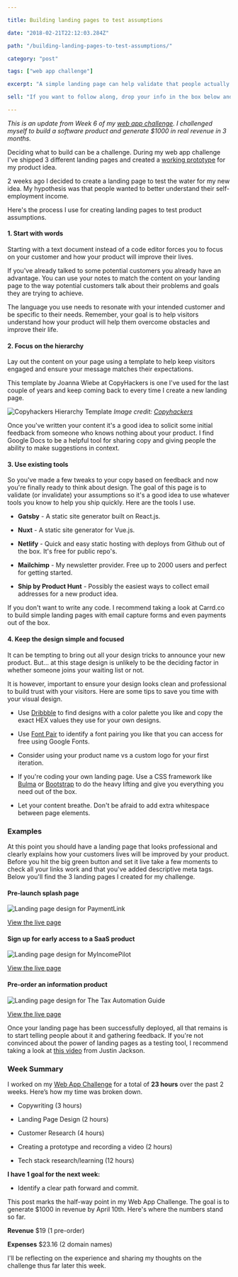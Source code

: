 ```yaml
---

title: Building landing pages to test assumptions

date: "2018-02-21T22:12:03.284Z"

path: "/building-landing-pages-to-test-assumptions/"

category: "post"

tags: ["web app challenge"]

excerpt: "A simple landing page can help validate that people actually want your product. Before you build anything."

sell: "If you want to follow along, drop your info in the box below and I’ll send all the updates right to your inbox."

---
```


*This is an update from Week 6 of my [web app challenge](/tags/web-app-challenge/). I challenged myself to build a software product and generate $1000 in real revenue in 3 months.*

Deciding what to build can be a challenge. During my web app challenge I've shipped 3 different landing pages and created a [working prototype](/a/validating-product-ideas-no-code-required/) for my product idea. 

2 weeks ago I decided to create a landing page to test the water for my new idea. My hypothesis was that people wanted to better understand their self-employment income. 

Here's the process I use for creating landing pages to test product assumptions.

#### 1. Start with words

Starting with a text document instead of a code editor forces you to focus on your customer and how your product will improve their lives.

If you've already talked to some potential customers you already have an advantage. You can use your notes to match the content on your landing page to the way potential customers talk about their problems and goals they are trying to achieve.

The language you use needs to resonate with your intended customer and be specific to their needs. Remember, your goal is to help visitors understand how your product will help them overcome obstacles and improve their life.

#### 2. Focus on the hierarchy

Lay out the content on your page using a template to help keep visitors engaged and ensure your message matches their expectations.

This template by Joanna Wiebe at CopyHackers is one I've used for the last couple of years and keep coming back to every time I create a new landing page.

![Copyhackers Hierarchy Template](./copyhackers-hierachy-template.png)
*Image credit: [Copyhackers](https://copyhackers.com/2016/06/copywriting-principles-sweatblock/)*

Once you've written your content it's a good idea to solicit some initial feedback from someone who knows nothing about your product. I find Google Docs to be a helpful tool for sharing copy and giving people the ability to make suggestions in context. 

#### 3. Use existing tools

So you've made a few tweaks to your copy based on feedback and now you're finally ready to think about design. The goal of this page is to  validate (or invalidate) your assumptions so it's a good idea to use whatever tools you know to help you ship quickly. Here are the tools I use.

- **Gatsby** - A static site generator built on React.js.

- **Nuxt** - A static site generator for Vue.js.

- **Netlify** - Quick and easy static hosting with deploys from Github out of the box. It's free for public repo's.

- **Mailchimp** - My newsletter provider. Free up to 2000 users and perfect for getting started.

- **Ship by Product Hunt** - Possibly the easiest ways to collect email addresses for a new product idea.

If you don't want to write any code. I recommend taking a look at Carrd.co to build simple landing pages with email capture forms and even payments out of the box.

#### 4. Keep the design simple and focused

It can be tempting to bring out all your design tricks to announce your new product. But... at this stage design is unlikely to be the deciding factor in whether someone joins your waiting list or not.

It is however, important to ensure your design looks clean and professional to build trust with your visitors. Here are some tips to save you time with your visual design.

- Use [Dribbble](https://dribbble.com) to find designs with a color palette you like and copy the exact HEX values they use for your own designs.

- Use [Font Pair](https://fontpair.co/) to identify a font pairing you like that you can access for free using Google Fonts.

- Consider using your product name vs a custom logo for your first iteration.

- If you're coding your own landing page. Use a CSS framework like [Bulma](https://bulma.io/) or [Bootstrap](https://getbootstrap.com/) to do the heavy lifting and give you everything you need out of the box.

- Let your content breathe. Don't be afraid to add extra whitespace between page elements.

### Examples

At this point you should have a landing page that looks professional and clearly explains how your customers lives will be improved by your product. Before you hit the big green button and set it live take a few moments to check all your links work and that you've added descriptive meta tags. Below you'll find the 3 landing pages I created for my challenge.

#### Pre-launch splash page

![Landing page design for PaymentLink](./paymentlink-splash.png)

[View the live page](https://www.paymentlink.me)

#### Sign up for early access to a SaaS product

![Landing page design for MyIncomePilot](./myincomepilot-splash.png)

[View the live page](https://www.myincomepilot.com)

#### Pre-order an information product

![Landing page design for The Tax Automation Guide](./taxautomationguide-splash.png)

[View the live page](https://www.myincomepilot.com/calculate-self-employment-tax-guide/)

Once your landing page has been successfully deployed, all that remains is to start telling people about it and gathering feedback. If you're not convinced about the power of landing pages as a testing tool, I recommend taking a look at [this video](https://www.youtube.com/watch?v=YaHXZT6RNs8) from Justin Jackson.

### Week Summary

I worked on my [Web App Challenge](https://www.stuartbalcombe.com/a/my-web-app-challenge) for a total of **23 hours** over the past 2 weeks. Here’s how my time was broken down.

- Copywriting (3 hours)

- Landing Page Design (2 hours)

- Customer Research (4 hours)

- Creating a prototype and recording a video (2 hours)

- Tech stack research/learning (12 hours)

**I have 1 goal for the next week:**

- Identify a clear path forward and commit.

This post marks the half-way point in my Web App Challenge. The goal is to generate $1000 in revenue by April 10th. Here's where the numbers stand so far.

**Revenue**
$19 (1 pre-order)

**Expenses**
$23.16 (2 domain names)

I'll be reflecting on the experience and sharing my thoughts on the challenge thus far later this week.